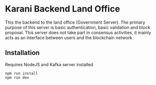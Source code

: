 # Karani Backend Land Office

This the backend to the land office (Government Server). The primary purpose of this server is basic authentication, basic validation and block proposal.
This server does not take part in consensus activities, it mainly acts as an interface between users and the blockchain network

## Installation
Requires NodeJS and Kafka server installed
```
npm run install
npm run dev
```
